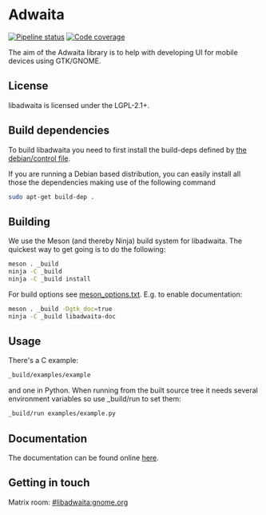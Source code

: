 # Adwaita
[![Pipeline status](https://gitlab.gnome.org/exalm/libadwaita/badges/main/build.svg)](https://gitlab.gnome.org/exalm/libadwaita/commits/main)
[![Code coverage](https://gitlab.gnome.org/exalm/libadwaita/badges/main/coverage.svg)](https://gitlab.gnome.org/exalm/libadwaita/commits/main)

The aim of the Adwaita library is to help with developing UI for mobile devices
using GTK/GNOME.

## License

libadwaita is licensed under the LGPL-2.1+.

## Build dependencies

To build libadwaita you need to first install the build-deps defined by [the debian/control file](https://gitlab.gnome.org/GNOME/libadwaita/blob/master/debian/control#L6).

If you are running a Debian based distribution, you can easily install all those the dependencies making use of the following command

```sh
sudo apt-get build-dep .
```

## Building

We use the Meson (and thereby Ninja) build system for libadwaita. The quickest
way to get going is to do the following:

```sh
meson . _build
ninja -C _build
ninja -C _build install
```

For build options see [meson_options.txt](./meson_options.txt). E.g. to enable documentation:

```sh
meson . _build -Dgtk_doc=true
ninja -C _build libadwaita-doc
```

## Usage

There's a C example:

```sh
_build/examples/example
```

and one in Python. When running from the built source tree it
needs several environment variables so use \_build/run to set them:

```sh
_build/run examples/example.py
```

## Documentation

The documentation can be found online
[here](https://exalm.pages.gitlab.gnome.org/libadwaita/doc/).

## Getting in touch

Matrix room: [#libadwaita:gnome.org](https://matrix.to/#/#libadwaita:gnome.org)
